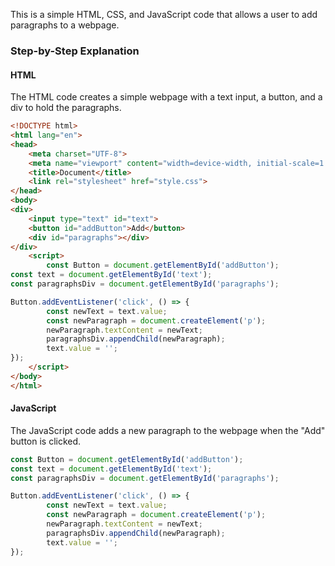 
This is a simple HTML, CSS, and JavaScript code that allows a user to add paragraphs to a webpage. 

### Step-by-Step Explanation

#### HTML 

The HTML code creates a simple webpage with a text input, a button, and a div to hold the paragraphs.

```html
<!DOCTYPE html>
<html lang="en">
<head>
    <meta charset="UTF-8">
    <meta name="viewport" content="width=device-width, initial-scale=1.0">
    <title>Document</title>
    <link rel="stylesheet" href="style.css">
</head>
<body>
<div>
    <input type="text" id="text">
    <button id="addButton">Add</button>
    <div id="paragraphs"></div>
</div>
    <script>
        const Button = document.getElementById('addButton');
const text = document.getElementById('text');
const paragraphsDiv = document.getElementById('paragraphs');

Button.addEventListener('click', () => {
        const newText = text.value;
        const newParagraph = document.createElement('p');
        newParagraph.textContent = newText;
        paragraphsDiv.appendChild(newParagraph);
        text.value = '';
});
    </script>
</body>
</html>
```

#### JavaScript

The JavaScript code adds a new paragraph to the webpage when the "Add" button is clicked.

```javascript
const Button = document.getElementById('addButton');
const text = document.getElementById('text');
const paragraphsDiv = document.getElementById('paragraphs');

Button.addEventListener('click', () => {
        const newText = text.value;
        const newParagraph = document.createElement('p');
        newParagraph.textContent = newText;
        paragraphsDiv.appendChild(newParagraph);
        text.value = '';
});

